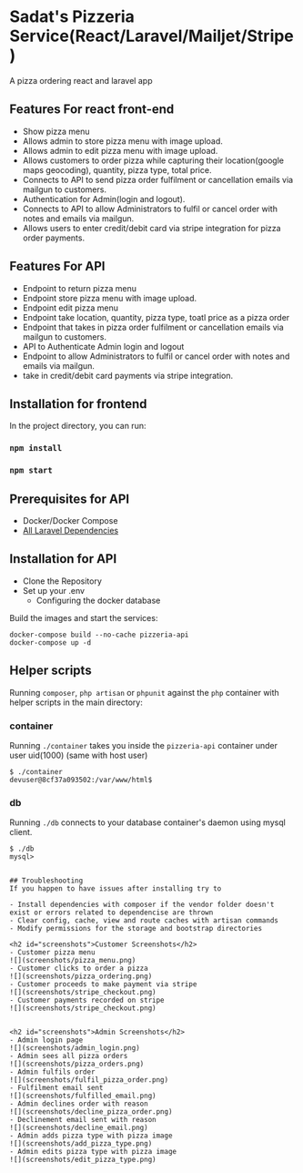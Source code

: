 # Sadat's Pizzeria Service(React/Laravel/Mailjet/Stripe)
A pizza ordering react and laravel app
## Features For react front-end
- Show pizza menu
- Allows admin to store pizza menu with image upload.
- Allows admin to edit pizza menu with image upload.
- Allows customers to order pizza while capturing their location(google maps geocoding), quantity, pizza type, total price.
- Connects to API to send pizza order fulfilment or cancellation emails via mailgun to customers.
- Authentication for Admin(login and logout).
- Connects to API to allow Administrators to fulfil or cancel order with notes and emails via mailgun.
- Allows users to enter credit/debit card via stripe integration for pizza order payments.

## Features For API
- Endpoint to return pizza menu
- Endpoint store pizza menu with image upload.
- Endpoint edit pizza menu
- Endpoint take location, quantity, pizza type, toatl price as a pizza order
- Endpoint that takes in pizza order fulfilment or cancellation emails via mailgun to customers.
- API to Authenticate Admin login and logout
-  Endpoint to allow Administrators to fulfil or cancel order with notes and emails via mailgun.
- take in credit/debit card payments via stripe integration.

## Installation for frontend

In the project directory, you can run:

### `npm install`
### `npm start`



## Prerequisites for API
- Docker/Docker Compose
- [All Laravel Dependencies](https://laravel.com/docs/7.4#server-requirements)

## Installation for API
* Clone the Repository
* Set up your .env
    - Configuring the docker database

Build the images and start the services:
```
docker-compose build --no-cache pizzeria-api
docker-compose up -d
```

## Helper scripts
Running `composer`, `php artisan` or `phpunit` against the `php` container with helper scripts in the main directory:

### container
Running `./container` takes you inside the `pizzeria-api` container under user uid(1000) (same with host user)
```
$ ./container
devuser@8cf37a093502:/var/www/html$
```
### db
Running `./db` connects to your database container's daemon using mysql client.
```
$ ./db
mysql>


## Troubleshooting
If you happen to have issues after installing try to

- Install dependencies with composer if the vendor folder doesn't exist or errors related to dependencise are thrown
- Clear config, cache, view and route caches with artisan commands
- Modify permissions for the storage and bootstrap directories

<h2 id="screenshots">Customer Screenshots</h2>
- Customer pizza menu
![](screenshots/pizza_menu.png)
- Customer clicks to order a pizza
![](screenshots/pizza_ordering.png)
- Customer proceeds to make payment via stripe
![](screenshots/stripe_checkout.png)
- Customer payments recorded on stripe
![](screenshots/stripe_checkout.png)


<h2 id="screenshots">Admin Screenshots</h2>
- Admin login page
![](screenshots/admin_login.png)
- Admin sees all pizza orders
![](screenshots/pizza_orders.png)
- Admin fulfils order
![](screenshots/fulfil_pizza_order.png)
- Fulfilment email sent
![](screenshots/fulfilled_email.png)
- Admin declines order with reason
![](screenshots/decline_pizza_order.png)
- Declinement email sent with reason
![](screenshots/decline_email.png)
- Admin adds pizza type with pizza image
![](screenshots/add_pizza_type.png)
- Admin edits pizza type with pizza image
![](screenshots/edit_pizza_type.png)